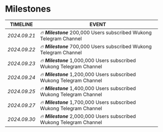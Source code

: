 # Milestones

| TIMELINE     | EVENT                                                                 |
| ------------ | --------------------------------------------------------------------- |
| _2024.09.21_ | _🔥 **Milestone**_ 200,000 Users subscribed Wukong Telegram Channel   |
| _2024.09.22_ | _🔥 **Milestone**_ 700,000 Users subscribed Wukong Telegram Channel   |
| _2024.09.23_ | _🔥 **Milestone**_ 1,000,000 Users subscribed Wukong Telegram Channel |
| _2024.09.24_ | _🔥 **Milestone**_ 1,200,000 Users subscribed Wukong Telegram Channel |
| _2024.09.25_ | _🔥 **Milestone**_ 1,400,000 Users subscribed Wukong Telegram Channel |
| _2024.09.27_ | _🔥 **Milestone**_ 1,700,000 Users subscribed Wukong Telegram Channel |
| _2024.09.30_ | _🔥 **Milestone**_ 2,000,000 Users subscribed Wukong Telegram Channel |
